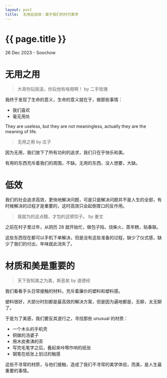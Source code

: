 ```yaml
---
layout: post
title:  无用且低效：属于我们的时代美学
---
```


{{ page.title }}
================
<p class="meta"> 26 Dec 2023 - Soochow </p>

# 无用之用

> 大哥你玩摇滚，你玩他有啥用啊！ by 二手玫瑰

我终于发现了生命的意义，生命的意义就在于，做那些事情：

* 我们喜欢
* 毫无用处

They are useless, but they are not meaningless, actually they are the meaning of life.

> 无用之用 by 庄子

因为无用，我们放下了所有功利的追求，我们只在乎快乐和美。

有用的东西充斥着我们的周围，不缺。无用的东西，没人想要，大缺。

# 低效

我们的社会追求高效，更快地解决问题，可是只是解决问题并不是人生的全部，有时候解决的过程才是重要的，这时高效只会起倒胃口的反作用。

> 我就为的这点醋，才包的这顿饺子。 by 姜文

之前在村子里过年，从阴历 28 就开始忙，做包子陷，烧柴火，蒸年糕，贴春联。

这些东西现在都可以手机下单解决，但是没有这些准备的过程，缺少了仪式感，缺少了我们的付出，年味就此消失了。

# 材质和美是重要的

> 天下皆知美之为美，斯恶矣 by 道德经

我们看看手头日常接触的材料，充斥着廉价的塑料和塑料感。

塑料很好，大部分时刻都是最高效的解决方案，但是因为遍地都是，无聊，太无聊了。

于是为了美感，我们要反其道行之，寻找那些 unusual 的材质：

* 一个木头的手机壳
* 铜做的汤婆子
* 用木炭煮沸的茶
* 写完毛笔字之后，叠起来咔嚓作响的纸张
* 钢笔在纸张上划过的触感

这些不寻常的材质，与他们接触，造成了我们不寻常的美学体验，而美，是人生最重要的事情。
